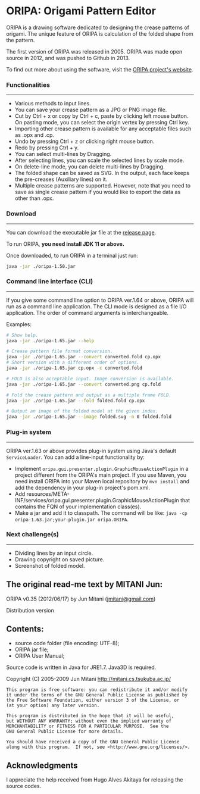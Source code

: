 ORIPA: Origami Pattern Editor
=============================

ORIPA is a drawing software dedicated to designing the crease patterns of origami. The unique feature of ORIPA is calculation of the folded shape from the pattern.

The first version of ORIPA was released in 2005. ORIPA was made open source in 2012, and was pushed to Github in 2013.

To find out more about using the software, visit the [ORIPA project's website](http://mitani.cs.tsukuba.ac.jp/oripa/).


### Functionalities
------------------
* Various methods to input lines.
* You can save your crease pattern as a JPG or PNG image file.
* Cut by Ctrl + x or copy by Ctrl + c, paste by clicking left mouse button.
  On pasting mode, you can select the origin vertex by pressing Ctrl key.
* Importing other crease pattern is available for any acceptable files such as .opx and .cp.
* Undo by pressing Ctrl + z or clicking right mouse button.
* Redo by pressing Ctrl + y.
* You can select multi-lines by Dragging.
* After selecting lines, you can scale the selected lines by scale mode.
* On delete-line mode, you can delete multi-lines by Dragging.	
* The folded shape can be saved as SVG. In the output, each face keeps the pre-creases (Auxiliary lines) on it.
* Multiple crease patterns are supported. However, note that you need to save as single crease pattern if you would like to export the data as other than .opx.

### Download
------------
You can download the executable jar file at the [release page](https://github.com/oripa/oripa/releases).

To run ORIPA, **you need install JDK 11 or above.**

Once downloaded, to run ORIPA in a terminal just run:

```sh
java -jar ./oripa-1.50.jar
```
### Command line interface (CLI)
---------------------------
If you give some command line option to ORIPA ver.1.64 or above, ORIPA will run as a command line application.
The CLI mode is designed as a file I/O application. The order of command arguments is interchangeable.

Examples:

```sh
# Show help.
java -jar ./oripa-1.65.jar --help
```

```sh
# Crease pattern file format conversion.
java -jar ./oripa-1.65.jar --convert converted.fold cp.opx
# Short version with a different order of options.
java -jar ./oripa-1.65.jar cp.opx -c converted.fold 

# FOLD is also acceptable input. Image conversion is available.
java -jar ./oripa-1.65.jar --convert converted.png cp.fold
```

```sh
# Fold the crease pattern and output as a multiple frame FOLD.
java -jar ./oripa-1.65.jar --fold folded.fold cp.opx
```

```sh
# Output an image of the folded model at the given index.
java -jar ./oripa-1.65.jar --image folded.svg -n 0 folded.fold
```



### Plug-in system
--------
ORIPA ver.1.63 or above provides plug-in system using Java's default `ServiceLoader`.
You can add a line-input functionality by:

* Implement `oripa.gui.presenter.plugin.GraphicMouseActionPlugin` in a project different from the ORIPA's main project. If you use Maven, you need install ORIPA into your Maven local repository by `mvn install` and add the dependency in your plug-in project's pom.xml.
* Add resources/META-INF/services/oripa.gui.presenter.plugin.GraphicMouseActionPlugin that contains
  the FQN of your implementation class(es).
* Make a jar and add it to classpath. The command will be like: `java -cp oripa-1.63.jar;your-plugin.jar oripa.ORIPA`.

### Next challenge(s)
--------
* Dividing lines by an input circle.
* Drawing copyright on saved picture.
* Screenshot of folded model.


The original read-me text by MITANI Jun:
----
ORIPA v0.35 (2012/06/17) by Jun Mitani (jmitani@gmail.com)

Distribution version

## Contents:  
* source code folder (file encoding: UTF-8);  
* ORIPA jar file;  
* ORIPA User Manual;

Source code is written in Java for JRE1.7.
Java3D is required.

Copyright (C) 2005-2009 Jun Mitani http://mitani.cs.tsukuba.ac.jp/

    This program is free software: you can redistribute it and/or modify
    it under the terms of the GNU General Public License as published by
    the Free Software Foundation, either version 3 of the License, or
    (at your option) any later version.

    This program is distributed in the hope that it will be useful,
    but WITHOUT ANY WARRANTY; without even the implied warranty of
    MERCHANTABILITY or FITNESS FOR A PARTICULAR PURPOSE.  See the
    GNU General Public License for more details.

    You should have received a copy of the GNU General Public License
    along with this program.  If not, see <http://www.gnu.org/licenses/>.


## Acknowledgments

I appreciate the help received from Hugo Alves Akitaya for releasing the source codes.
